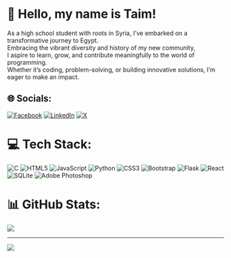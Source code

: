 # 💫 Hello, my name is Taim!
As a high school student with roots in Syria, I’ve embarked on a transformative journey to Egypt.<br> Embracing the vibrant diversity and history of my new community,<br> I aspire to learn, grow, and contribute meaningfully to the world of programming.<br> Whether it’s coding, problem-solving, or building innovative solutions, I’m eager to make an impact.


## 🌐 Socials:
[![Facebook](https://img.shields.io/badge/Facebook-%231877F2.svg?logo=Facebook&logoColor=white)](https://www.facebook.com/share/uXxoUqv999Kq4MVn/?mibextid=qi2Omg) [![LinkedIn](https://img.shields.io/badge/LinkedIn-%230077B5.svg?logo=linkedin&logoColor=white)](https://linkedin.com/in/TaimKellizy) [![X](https://img.shields.io/badge/X-black.svg?logo=X&logoColor=white)](https://x.com/TaimKellizy) 

# 💻 Tech Stack:
![C](https://img.shields.io/badge/c-%2300599C.svg?style=flat&logo=c&logoColor=white) ![HTML5](https://img.shields.io/badge/html5-%23E34F26.svg?style=flat&logo=html5&logoColor=white) ![JavaScript](https://img.shields.io/badge/javascript-%23323330.svg?style=flat&logo=javascript&logoColor=%23F7DF1E) ![Python](https://img.shields.io/badge/python-3670A0?style=flat&logo=python&logoColor=ffdd54) ![CSS3](https://img.shields.io/badge/css3-%231572B6.svg?style=flat&logo=css3&logoColor=white) ![Bootstrap](https://img.shields.io/badge/bootstrap-%238511FA.svg?style=flat&logo=bootstrap&logoColor=white) ![Flask](https://img.shields.io/badge/flask-%23000.svg?style=flat&logo=flask&logoColor=white) ![React](https://img.shields.io/badge/react-%2320232a.svg?style=flat&logo=react&logoColor=%2361DAFB) ![SQLite](https://img.shields.io/badge/sqlite-%2307405e.svg?style=flat&logo=sqlite&logoColor=white) ![Adobe Photoshop](https://img.shields.io/badge/adobe%20photoshop-%2331A8FF.svg?style=flat&logo=adobe%20photoshop&logoColor=white)
# 📊 GitHub Stats:
![](https://github-readme-stats.vercel.app/api?username=Taimkellizy&theme=tokyonight&hide_border=false&include_all_commits=false&count_private=false)<br/>

---
[![](https://visitcount.itsvg.in/api?id=Taimkellizy&icon=0&color=1)](https://visitcount.itsvg.in)

<!-- Proudly created with GPRM ( https://gprm.itsvg.in ) -->
